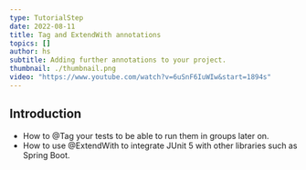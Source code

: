 ```yaml
---
type: TutorialStep
date: 2022-08-11
title: Tag and ExtendWith annotations
topics: []
author: hs
subtitle: Adding further annotations to your project.
thumbnail: ./thumbnail.png
video: "https://www.youtube.com/watch?v=6uSnF6IuWIw&start=1894s"
---
```


## Introduction

- How to @Tag your tests to be able to run them in groups later on.
- How to use @ExtendWith to integrate JUnit 5 with other libraries such as Spring Boot.
